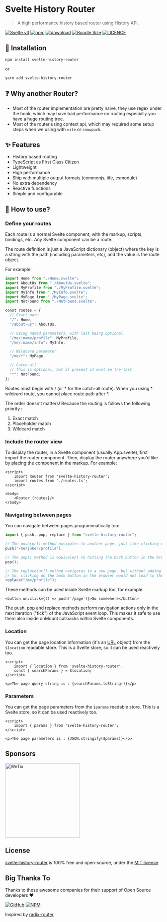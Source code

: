 # Svelte History Router

> A high performance history based router using History API.

<p>

[![Svelte v3](https://img.shields.io/badge/svelte-v3-orange.svg)](https://svelte.dev)
[![npm](https://img.shields.io/npm/v/svelte-history-router.svg)](https://www.npmjs.com/package/svelte-history-router)
[![download](https://img.shields.io/npm/dw/svelte-history-router.svg)](https://www.npmjs.com/package/svelte-history-router)
[![Bundle Size](https://badgen.net/bundlephobia/minzip/svelte-history-router)](https://bundlephobia.com/result?p=svelte-history-router)
[![LICENCE](https://img.shields.io/github/license/wetix/svelte-history-router)](https://github.com/wetix/svelte-history-router/blob/main/LICENSE)

</p>

## 🔨 Installation

```console
npm install svelte-history-router
```

or

```console
yarn add svelte-history-router
```

## ❓ Why another Router?

- Most of the router implementation are pretty naive, they use regex under the hook, which may have bad performance on routing especially you have a huge routing tree.
- Most of the router using context api, which may required some setup steps when we using with `vite` or `snowpack`.

## ✨ Features

- History based routing
- TypeScript as First Class Citizen
- Lightweight
- High performance
- Ship with multiple output formats (commonjs, iife, esmodule)
- No extra dependency
- Reactive functions
- Simple and configurable
<!-- - Dynamically-imported components and code-splitting -->

## 📝 How to use?

### Define your routes

Each route is a normal Svelte component, with the markup, scripts, bindings, etc. Any Svelte component can be a route.

The route definition is just a JavaScript dictionary (object) where the key is a string with the path (including parameters, etc), and the value is the route object.

For example:

```js
import Home from "./Home.svelte";
import AboutUs from "./AboutUs.svelte";
import MyProfile from "./MyProfile.svelte";
import MyInfo from "./MyInfo.svelte";
import MyPage from "./MyPage.svelte";
import NotFound from "./NotFound.svelte";

const routes = {
  // Exact path
  "/": Home,
  "/about-us": AboutUs,

  // Using named parameters, with last being optional
  "/me/:name/profile": MyProfile,
  "/me/:name/info": MyInfo,

  // Wildcard parameter
  "/me/*": MyPage,

  // Catch-all
  // This is optional, but if present it must be the last
  "*": NotFound,
};
```

Routes must begin with / (or \* for the catch-all route). When you using \* wildcard route, you cannot place route path after \*.

The order doesn't matters! Because the routing is follows the following priority :

1. Exact match
2. Placeholder match
3. Wildcard match

### Include the router view

To display the router, in a Svelte component (usually App.svelte), first import the router component. Then, display the router anywhere you'd like by placing the component in the markup. For example:

```svelte
<script>
    import Router from 'svelte-history-router';
    import routes from './routes.ts';
</script>

<body>
    <Router {routes}/>
</body>
```

### Navigating between pages

You can navigate between pages programmatically too:

```js
import { push, pop, replace } from "svelte-history-router";

// The push(url) method navigates to another page, just like clicking on a link
push("/me/joker/profile");

// The pop() method is equivalent to hitting the back button in the browser
pop();

// The replace(url) method navigates to a new page, but without adding a new entry in the browser's history stack
// So, clicking on the back button in the browser would not lead to the page users were visiting before the call to replace()
replace("/me/profile");
```

These methods can be used inside Svelte markup too, for example:

```svelte
<button on:click={() => push('/page')}>Go somewhere</button>
```

The push, pop and replace methods perform navigation actions only in the next iteration ("tick") of the JavaScript event loop. This makes it safe to use them also inside onMount callbacks within Svelte components.

### Location

You can get the page location information (it's an [URL](https://developer.mozilla.org/en-US/docs/Web/API/URL/URL) object) from the `$location` readable store. This is a Svelte store, so it can be used reactively too.

```svelte
<script>
    import { location } from 'svelte-history-router';
    const { searchParams } = $location;
</script>

<p>The page query string is : {searchParams.toString()}</p>
```

### Parameters

You can get the page parameters from the `$params` readable store. This is a Svelte store, so it can be used reactively too.

```svelte
<script>
    import { params } from 'svelte-history-router';
</script>

<p>The page parameters is : {JSON.stringify($params)}</p>
```

<!-- https://svelte.dev/repl/6ff75248f7114cc983ebd70b7471171f?version=3.38.2 -->

## Sponsors

<img src="https://asset.wetix.my/images/logo/wetix.png" alt="WeTix" width="240px">

## License

[svelte-history-router](https://github.com/wetix/svelte-history-router) is 100% free and open-source, under the [MIT license](https://github.com/wetix/svelte-history-router/blob/master/LICENSE).

## Big Thanks To

Thanks to these awesome companies for their support of Open Source developers ❤

[![GitHub](https://jstools.dev/img/badges/github.svg)](https://github.com/open-source)
[![NPM](https://jstools.dev/img/badges/npm.svg)](https://www.npmjs.com/)

Inspired by [radix-router](https://github.com/charlieduong94/radix-router)
